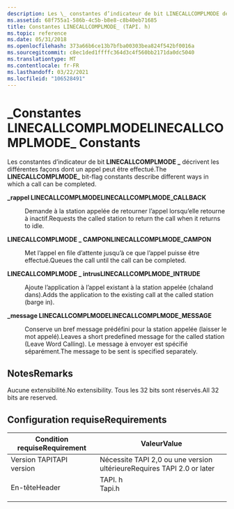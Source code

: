 ```yaml
---
description: Les \_ constantes d’indicateur de bit LINECALLCOMPLMODE décrivent les différentes façons dont un appel peut être effectué.
ms.assetid: 68f755a1-586b-4c5b-b8e8-c8b40eb71685
title: Constantes LINECALLCOMPLMODE_ (TAPI. h)
ms.topic: reference
ms.date: 05/31/2018
ms.openlocfilehash: 373a66b6ce13b7bfba00303bea824f542bf0016a
ms.sourcegitcommit: c8ec1ded1ffffc364d3c4f560bb2171da0dc5040
ms.translationtype: MT
ms.contentlocale: fr-FR
ms.lasthandoff: 03/22/2021
ms.locfileid: "106528491"
---
```

# <a name="linecallcomplmode_-constants"></a><span data-ttu-id="86b0c-103">\_Constantes LINECALLCOMPLMODE</span><span class="sxs-lookup"><span data-stu-id="86b0c-103">LINECALLCOMPLMODE\_ Constants</span></span>

<span data-ttu-id="86b0c-104">Les constantes d’indicateur de bit **LINECALLCOMPLMODE \_** décrivent les différentes façons dont un appel peut être effectué.</span><span class="sxs-lookup"><span data-stu-id="86b0c-104">The **LINECALLCOMPLMODE\_** bit-flag constants describe different ways in which a call can be completed.</span></span>

<dl> <dt>

<span data-ttu-id="86b0c-105"><span id="LINECALLCOMPLMODE_CALLBACK"></span><span id="linecallcomplmode_callback"></span>**\_rappel LINECALLCOMPLMODE**</span><span class="sxs-lookup"><span data-stu-id="86b0c-105"><span id="LINECALLCOMPLMODE_CALLBACK"></span><span id="linecallcomplmode_callback"></span>**LINECALLCOMPLMODE\_CALLBACK**</span></span>
</dt> <dd> <dl> <dt>



<span data-ttu-id="86b0c-106">Demande à la station appelée de retourner l’appel lorsqu’elle retourne à inactif.</span><span class="sxs-lookup"><span data-stu-id="86b0c-106">Requests the called station to return the call when it returns to idle.</span></span>


</dt> </dl> </dd> <dt>

<span data-ttu-id="86b0c-107"><span id="LINECALLCOMPLMODE_CAMPON"></span><span id="linecallcomplmode_campon"></span>**LINECALLCOMPLMODE \_ CAMPON**</span><span class="sxs-lookup"><span data-stu-id="86b0c-107"><span id="LINECALLCOMPLMODE_CAMPON"></span><span id="linecallcomplmode_campon"></span>**LINECALLCOMPLMODE\_CAMPON**</span></span>
</dt> <dd> <dl> <dt>



<span data-ttu-id="86b0c-108">Met l’appel en file d’attente jusqu’à ce que l’appel puisse être effectué.</span><span class="sxs-lookup"><span data-stu-id="86b0c-108">Queues the call until the call can be completed.</span></span>


</dt> </dl> </dd> <dt>

<span data-ttu-id="86b0c-109"><span id="LINECALLCOMPLMODE_INTRUDE"></span><span id="linecallcomplmode_intrude"></span>**LINECALLCOMPLMODE \_ intrus**</span><span class="sxs-lookup"><span data-stu-id="86b0c-109"><span id="LINECALLCOMPLMODE_INTRUDE"></span><span id="linecallcomplmode_intrude"></span>**LINECALLCOMPLMODE\_INTRUDE**</span></span>
</dt> <dd> <dl> <dt>



<span data-ttu-id="86b0c-110">Ajoute l’application à l’appel existant à la station appelée (chaland dans).</span><span class="sxs-lookup"><span data-stu-id="86b0c-110">Adds the application to the existing call at the called station (barge in).</span></span>


</dt> </dl> </dd> <dt>

<span data-ttu-id="86b0c-111"><span id="LINECALLCOMPLMODE_MESSAGE"></span><span id="linecallcomplmode_message"></span>**\_message LINECALLCOMPLMODE**</span><span class="sxs-lookup"><span data-stu-id="86b0c-111"><span id="LINECALLCOMPLMODE_MESSAGE"></span><span id="linecallcomplmode_message"></span>**LINECALLCOMPLMODE\_MESSAGE**</span></span>
</dt> <dd> <dl> <dt>



<span data-ttu-id="86b0c-112">Conserve un bref message prédéfini pour la station appelée (laisser le mot appelé).</span><span class="sxs-lookup"><span data-stu-id="86b0c-112">Leaves a short predefined message for the called station (Leave Word Calling).</span></span> <span data-ttu-id="86b0c-113">Le message à envoyer est spécifié séparément.</span><span class="sxs-lookup"><span data-stu-id="86b0c-113">The message to be sent is specified separately.</span></span>


</dt> </dl> </dd> </dl>

## <a name="remarks"></a><span data-ttu-id="86b0c-114">Notes</span><span class="sxs-lookup"><span data-stu-id="86b0c-114">Remarks</span></span>

<span data-ttu-id="86b0c-115">Aucune extensibilité.</span><span class="sxs-lookup"><span data-stu-id="86b0c-115">No extensibility.</span></span> <span data-ttu-id="86b0c-116">Tous les 32 bits sont réservés.</span><span class="sxs-lookup"><span data-stu-id="86b0c-116">All 32 bits are reserved.</span></span>

## <a name="requirements"></a><span data-ttu-id="86b0c-117">Configuration requise</span><span class="sxs-lookup"><span data-stu-id="86b0c-117">Requirements</span></span>



| <span data-ttu-id="86b0c-118">Condition requise</span><span class="sxs-lookup"><span data-stu-id="86b0c-118">Requirement</span></span> | <span data-ttu-id="86b0c-119">Valeur</span><span class="sxs-lookup"><span data-stu-id="86b0c-119">Value</span></span> |
|-------------------------|-----------------------------------------------------------------------------------|
| <span data-ttu-id="86b0c-120">Version TAPI</span><span class="sxs-lookup"><span data-stu-id="86b0c-120">TAPI version</span></span><br/> | <span data-ttu-id="86b0c-121">Nécessite TAPI 2,0 ou une version ultérieure</span><span class="sxs-lookup"><span data-stu-id="86b0c-121">Requires TAPI 2.0 or later</span></span><br/>                                             |
| <span data-ttu-id="86b0c-122">En-tête</span><span class="sxs-lookup"><span data-stu-id="86b0c-122">Header</span></span><br/>       | <dl> <span data-ttu-id="86b0c-123"><dt>TAPI. h</dt></span><span class="sxs-lookup"><span data-stu-id="86b0c-123"><dt>Tapi.h</dt></span></span> </dl> |



 

 




